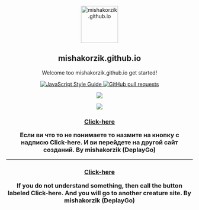
<p align="center">
 <img width="100px" src="https://res.cloudinary.com/anuraghazra/image/upload/v1594908242/logo_ccswme.svg" align="center" alt="mishakorzik.github.io" />

<h2 align="center">mishakorzik.github.io</h2>

 <p align="center"> Welcome too mishakorzik.github.io get started!
    <p align="center">  <a href="http://standardjs.com/">
    <img src="https://img.shields.io/badge/code%20style-standard-brightgreen.svg" alt="JavaScript Style Guide" />
  </a>
    <a href="https://github.com/mishakorzik/mishakorzik.github.io/pulls">
      <img alt="GitHub pull requests" src="https://img.shields.io/github/issues-pr/anuraghazra/github-readme-stats?color=0088ff" />
    </a>
    <br />
      <p align="center">
    <a href="https://a.paddle.com/v2/click/16413/119403?link=1227">
      <img src="https://img.shields.io/badge/Supported%20by-VSCode%20Power%20User%20%E2%86%92-gray.svg?colorA=655BE1&colorB=4F44D6&style=for-the-badge"/>
    </a>  
       <a href="https://a.paddle.com/v2/click/16413/119403?link=2345">
            <p align="center">
 <img src="https://img.shields.io/badge/Supported%20by-Node%20Cli.com%20%E2%86%92-gray.svg?colorA=61c265&colorB=4CAF50&style=for-the-badge"/>
    </a>  
  <h3 align="center">
    <a href="https://github.com/mishakorzik/mishakorzik.menu.io">Click-here</a>
  
Если ви что то не понимаете то назмите на кнопку
с надписю Click-here.
И ви перейдете на другой сайт созданий.
By mishakorzik (DeplayGo)

---
   <h3 align="center">
      <a href="https://github.com/mishakorzik/mishakorzik.menu.io">Click-here</a>

If you do not understand something, then call the button
labeled Click-here.
And you will go to another creature site.
By mishakorzik (DeplayGo)
